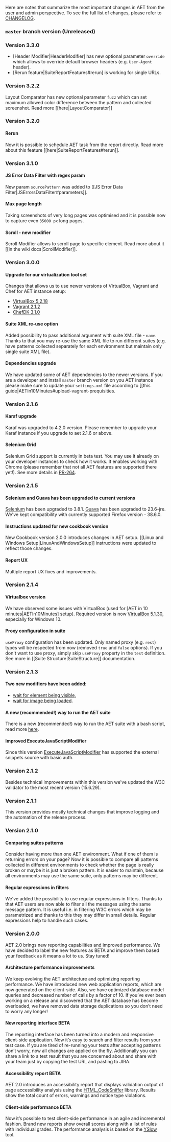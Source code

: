 Here are notes that summarize the most important changes in AET from the user and admin perspective.
To see the full list of changes, please refer to [CHANGELOG](https://github.com/wttech/aet/blob/master/CHANGELOG.md).

### `master` branch version (Unreleased)


### Version 3.3.0
* [Header Modifier|HeaderModifier] has new optional parameter `override` which allows
to override default browser headers (e.g. `User-Agent` header).
* [Rerun feature|SuiteReportFeatures#rerun] is working for single URLs.

### Version 3.2.2

Layout Comparator has new optional parameter `fuzz` which can set maximum allowed 
color difference between the pattern and collected screenshot. Read more [[here|LayoutComparator]]

### Version 3.2.0

#### Rerun
Now it is possible to schedule AET task from the report directly.
Read more about this feature [[here|SuiteReportFeatures#rerun]].

### Version 3.1.0

#### JS Error Data Filter with regex param
New param `sourcePattern` was added to [[JS Error Data Filter|JSErrorsDataFilter#parameters]].

#### Max page length
Taking screenshots of very long pages was optimised and it is possible now to capture even `35000 px`
long pages.

#### Scroll - new modifier
Scroll Modifier allows to scroll page to specific element. Read more about it [[in the wiki docs|ScrollModifier]].

### Version 3.0.0

#### Upgrade for our virtualization tool set

Changes that allows us to use newer versions of VirtualBox, Vagrant and Chef for AET instance setup:

* [VirtualBox 5.2.18](https://www.virtualbox.org/wiki/Downloads)
* [Vagrant 2.1.2](https://releases.hashicorp.com/vagrant/)
* [ChefDK 3.1.0](https://downloads.chef.io/chefdk/stable)

#### Suite XML re-use option
Added possibility to pass additional argument with suite XML file - `name`.
Thanks to that you may re-use the same XML file to run different suites
(e.g. have patterns collected separately for each environment but maintain only single suite XML file).

#### Dependencies upgrade
We have updated some of AET dependencies to the newer versions. If you are a developer and install `master` branch version on you AET instance
please make sure to update your `settings.xml` file according to [[this guide|AETIn10Minutes#upload-vagrant-prequisities.

### Version 2.1.6
#### Karaf upgrade
Karaf was upgraded to 4.2.0 version. Please remember to upgrade your Karaf instance if you upgrade to aet 2.1.6 or above.

#### Selenium Grid
Selenium Grid support is currently in beta test. You may use it already on your developer instances to check how it works.
It enables working with Chrome (please remember that not all AET features are supported there yet!). See more details in [PR-264](https://github.com/wttech/aet/pull/264).

### Version 2.1.5
#### Selenium and Guava has been upgraded to current versions
[Selenium](http://www.seleniumhq.org/download) has been upgraded to 3.8.1.
[Guava](https://github.com/google/guava) has been upgraded to 23.6-jre. 
We've kept compatibility with currently supported Firefox version - 38.6.0.

#### Instructions updated for new cookbook version
New Cookbook version 2.0.0 introduces changes in AET setup.
[[Linux and Windows Setup|LinuxAndWindowsSetup]] instructions were updated to reflect those changes.

#### Report UX
Multiple report UX fixes and improvements.

### Version 2.1.4
#### Virtualbox version
We have observed some issues with VirtualBox (used for [AET in 10 minutes|AETIn10Minutes] setup).
Required version is now [VirtualBox 5.1.30](https://www.virtualbox.org/wiki/Download_Old_Builds_5_1), especially for Windows 10.

#### Proxy configuration in suite
`useProxy` configuration has been updated. Only named proxy (e.g. `rest`) types will be respected from now 
(removed `true` and `false` options). If you don't want to use proxy, simply skip `useProxy` property in the `test` definition.
See more in [[Suite Structure|SuiteStructure]] documentation.

### Version 2.1.3
#### Two new modifiers have been added:
- [wait for element being visible](https://github.com/wttech/aet/wiki/WaitForElementToBeVisibleModifier),
- [wait for image being loaded](https://github.com/wttech/aet/wiki/WaitForImageCompletionModifier).

#### A new (recommended!) way to run the AET suite
There is a new (recommended!) way to run the AET suite with a bash script, read more [here](https://github.com/wttech/aet/wiki/ClientScripts).

#### Improved ExecuteJavaScriptModifier
Since this version [ExecuteJavaScriptModifier](https://github.com/wttech/aet/wiki/ExecuteJavaScriptModifier) has supported the external snippets source with basic auth.

### Version 2.1.2
Besides technical improvements within this version we've updated the W3C validator to the most recent version (15.6.29).

### Version 2.1.1
This version provides mostly technical changes that improve logging and the automation of the release process.

### Version 2.1.0
#### Comparing suites patterns
Consider having more than one AET environment. What if one of them is returning errors on your page? Now it is possible to compare all patterns collected in different environments to check whether the page is really broken or maybe it is just a broken pattern. It is easier to maintain, because all environments may use the same suite, only patterns may be different.

#### Regular expressions in filters
We've added the possibility to use regular expressions in filters. Thanks to that AET users are now able to filter all the messages using the same message pattern. It is useful i.e. in filtering W3C errors which may be parametrized and thanks to this they may differ in small details. Regular expressions help to handle such cases.

### Version 2.0.0
AET 2.0 brings new reporting capabilities and improved performance. We have decided to label the new features as BETA and 
improve them based your feedback as it means a lot to us. Stay tuned!

#### Architecture performance improvements
We keep evolving the AET architecture and optimizing reporting performance. We have introduced new web application reports, 
which are now generated on the client-side. Also, we have optimized database model queries and decreased number of calls by a factor of 10. 
If you’ve ever been working on a release and discovered that the AET database has become overloaded, we have removed data storage duplications so you don’t need to worry any longer!

#### New reporting interface BETA
The reporting interface has been turned into a modern and responsive client-side application. 
Now it’s easy to search and filter results from your test case. If you are tired of re-running your tests after 
accepting patterns don’t worry, now all changes are applied on the fly. Additionally you can share a link to a test result 
that you are concerned about and share with your team just by copying the test URL and pasting to JIRA.

#### Accessibility report BETA
AET 2.0 introduces an accessibility report that displays validation output of page accessibility analysis using the 
[HTML_CodeSniffer](http://squizlabs.github.io/HTML_CodeSniffer/) library. Results show the total count of errors, warnings and notice type violations.

#### Client-side performance BETA
Now it’s possible to test client-side performance in an agile and incremental fashion. Brand new reports show overall scores along with a 
list of rules with individual grades. The performance analysis is based on the [YSlow](http://yslow.org/) tool.